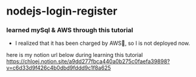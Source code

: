 # nodejs-login-register



### learned mySql & AWS through this tutorial
- I realized that it has been charged by AWS🥲, so I is not deployed now.

here is my notion url below during learning this tutorial 
https://chloej.notion.site/a9dd277fbca440a0b275c0faefa39898?v=c6d33d9f426c4b0dbd9fddd9c1f8a625
